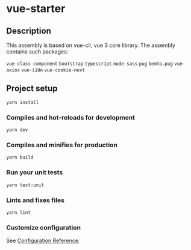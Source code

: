 # vue-starter

## Description

This assembly is based on vue-cli, vue 3 core library. The assembly contains such packages: 

`vue-class-component`
`bootstrap`
`typescript`
`node-sass`
`pug`
`bemto.pug`
`vue-axios`
`vue-i18n`
`vue-cookie-next`


## Project setup
```
yarn install
```

### Compiles and hot-reloads for development
```
yarn dev
```

### Compiles and minifies for production
```
yarn build
```

### Run your unit tests
```
yarn test:unit
```

### Lints and fixes files
```
yarn lint
```

### Customize configuration
See [Configuration Reference](https://cli.vuejs.org/config/).
